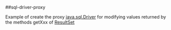 ##sql-driver-proxy

Example of create the proxy [java.sql.Driver](https://docs.oracle.com/javase/8/docs/api/java/sql/Driver.html) for modifying values returned by the methods getXxx of [ResultSet](https://docs.oracle.com/javase/8/docs/api/java/sql/ResultSet.html) 